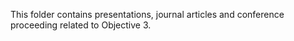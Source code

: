 This folder contains presentations, journal articles and conference proceeding related to Objective 3.
